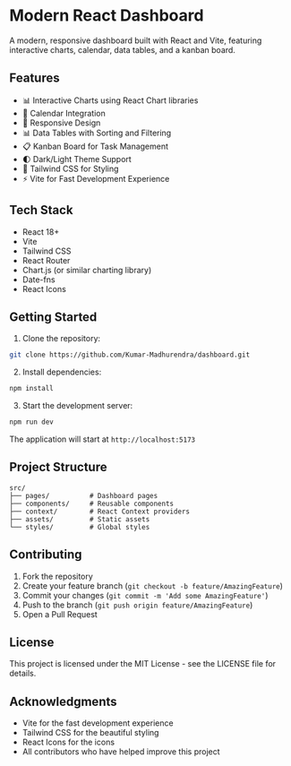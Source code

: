 # Modern React Dashboard

A modern, responsive dashboard built with React and Vite, featuring interactive charts, calendar, data tables, and a kanban board.

## Features

- 📊 Interactive Charts using React Chart libraries
- 📅 Calendar Integration
- 📱 Responsive Design
- 📊 Data Tables with Sorting and Filtering
- 📋 Kanban Board for Task Management
- 🌓 Dark/Light Theme Support
- 🎨 Tailwind CSS for Styling
- ⚡ Vite for Fast Development Experience

## Tech Stack

- React 18+
- Vite
- Tailwind CSS
- React Router
- Chart.js (or similar charting library)
- Date-fns
- React Icons

## Getting Started

1. Clone the repository:
```bash
git clone https://github.com/Kumar-Madhurendra/dashboard.git
```

2. Install dependencies:
```bash
npm install
```

3. Start the development server:
```bash
npm run dev
```

The application will start at `http://localhost:5173`

## Project Structure

```
src/
├── pages/          # Dashboard pages
├── components/     # Reusable components
├── context/        # React Context providers
├── assets/         # Static assets
└── styles/         # Global styles
```

## Contributing

1. Fork the repository
2. Create your feature branch (`git checkout -b feature/AmazingFeature`)
3. Commit your changes (`git commit -m 'Add some AmazingFeature'`)
4. Push to the branch (`git push origin feature/AmazingFeature`)
5. Open a Pull Request

## License

This project is licensed under the MIT License - see the LICENSE file for details.

## Acknowledgments

- Vite for the fast development experience
- Tailwind CSS for the beautiful styling
- React Icons for the icons
- All contributors who have helped improve this project
